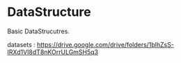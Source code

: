 # DataStructure
Basic DataStrucutres.

datasets : https://drive.google.com/drive/folders/1blhZsS-IRXd1VI8dT8nKOrrULGmSH5q3
